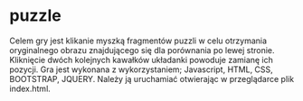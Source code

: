 # puzzle
Celem gry jest klikanie myszką fragmentów puzzli w celu otrzymania oryginalnego obrazu znajdującego się dla porównania po lewej stronie.
Kliknięcie dwóch kolejnych kawałków układanki powoduje zamianę ich pozycji.
Gra jest wykonana  z wykorzystaniem; Javascript, HTML, CSS, BOOTSTRAP, JQUERY. Należy ją uruchamiać otwierając w przeglądarce plik index.html. 
